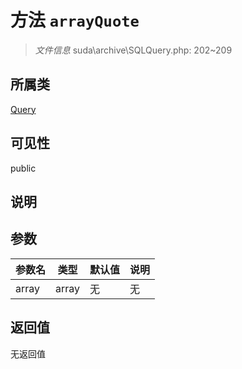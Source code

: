 # 方法 `arrayQuote`

> *文件信息* suda\archive\SQLQuery.php: 202~209

## 所属类 

[Query](../Query.md)

## 可见性

 public 

## 说明



## 参数


| 参数名 | 类型 | 默认值 | 说明 |
|--------|-----|-------|-------|
| array |  array | 无 | 无 |



## 返回值

无返回值
